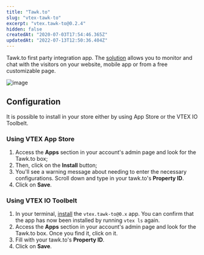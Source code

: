 ```yaml
---
title: "Tawk.to"
slug: "vtex-tawk-to"
excerpt: "vtex.tawk-to@0.2.4"
hidden: false
createdAt: "2020-07-03T17:54:46.365Z"
updatedAt: "2022-07-13T12:50:36.404Z"
---
```


Tawk.to first party integration app. The [solution](https://www.tawk.to/) allows you to monitor and chat with the visitors on your website, mobile app or from a free customizable page.

![image](https://cdn.jsdelivr.net/gh/vtexdocs/dev-portal-content@main/images/vtex-tawk-to-0.png)

## Configuration

It is possible to install in your store either by using App Store or the VTEX IO Toolbelt.

### Using VTEX App Store

1. Access the **Apps** section in your account's admin page and look for the Tawk.to box;
2. Then, click on the **Install** button;
3. You'll see a warning message about needing to enter the necessary configurations. Scroll down and type in your tawk.to's **Property ID**.
4. Click on **Save**.

### Using VTEX IO Toolbelt

1. In your terminal, [install](https://vtex.io/docs/recipes/development/installing-an-app/) the `vtex.tawk-to@0.x` app. You can confirm that the app has now been installed by running `vtex ls` again.
2. Access the **Apps** section in your account's admin page and look for the Tawk.to box. Once you find it, click on it.
3. Fill with your tawk.to's **Property ID**.
4. Click on **Save**.
